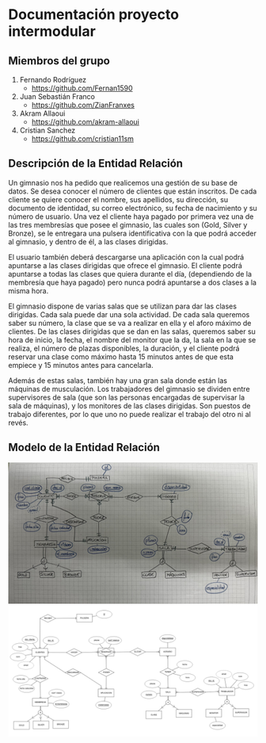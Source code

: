 # Documentación proyecto intermodular
## Miembros del grupo
1. Fernando Rodríguez
   - https://github.com/Fernan1590
2. Juan Sebastián Franco
   - https://github.com/ZianFranxes
4. Akram Allaoui
   - https://github.com/akram-allaoui
5. Cristian Sanchez
   - https://github.com/cristian11sm
   
## Descripción de la Entidad Relación
Un gimnasio nos ha pedido que realicemos una gestión de su base de datos. Se desea conocer el número de clientes que están inscritos. De cada cliente se quiere conocer el nombre, sus apellidos, su dirección, su documento de identidad, su correo electrónico, su fecha de nacimiento y su número de usuario. Una vez el cliente haya pagado por primera vez una de las tres membresías que posee el gimnasio, las cuales son (Gold, Silver y Bronze), se le entregara una pulsera identificativa con la que podrá acceder al gimnasio, y dentro de él, a las clases dirigidas.   

El usuario también deberá descargarse una aplicación con la cual podrá apuntarse a las clases dirigidas que ofrece el gimnasio. El cliente podrá apuntarse a todas las clases que quiera durante el día, (dependiendo de la membresía que haya pagado) pero nunca podrá apuntarse a dos clases a la misma hora.  

El gimnasio dispone de varias salas que se utilizan para dar las clases dirigidas. Cada sala puede dar una sola actividad. De cada sala queremos saber su número, la clase que se va a realizar en ella y el aforo máximo de clientes. De las clases dirigidas que se dan en las salas, queremos saber su hora de inicio, la fecha, el nombre del monitor que la da, la sala en la que se realiza, el número de plazas disponibles, la duración, y el cliente podrá reservar una clase como máximo hasta 15 minutos antes de que esta empiece y 15 minutos antes para cancelarla. 

Además de estas salas, también hay una gran sala donde están las máquinas de musculación. Los trabajadores del gimnasio se dividen entre supervisores de sala (que son las personas encargadas de supervisar la sala de máquinas), y los monitores de las clases dirigidas. Son puestos de trabajo diferentes, por lo que uno no puede realizar el trabajo del otro ni al revés.

## Modelo de la Entidad Relación
![IMG_5819.jpg](Imagenes/IMG_5819.jpg)
![er.png](Imagenes/er.png)
